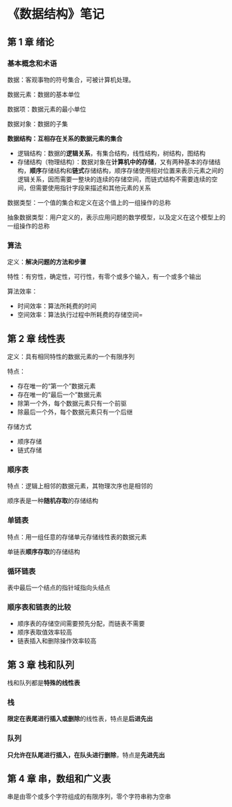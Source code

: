 # 《数据结构》笔记


## 第 1 章 绪论

### 基本概念和术语

数据：客观事物的符号集合，可被计算机处理。

数据元素：数据的基本单位

数据项：数据元素的最小单位

数据对象：数据的子集

**数据结构：互相存在关系的数据元素的集合** 

  - 逻辑结构：数据的**逻辑关系**，有集合结构，线性结构，树结构，图结构
  - 存储结构（物理结构）：数据对象在**计算机中的存储**，又有两种基本的存储结构，**顺序**存储结构和**链式**存储结构，顺序存储使用相对位置来表示元素之间的逻辑关系，因而需要一整块的连续的存储空间，而链式结构不需要连续的空间，但需要使用指针字段来描述和其他元素的关系

数据类型：一个值的集合和定义在这个值上的一组操作的总称

抽象数据类型：用户定义的，表示应用问题的数学模型，以及定义在这个模型上的一组操作的总称

### 算法

定义：**解决问题的方法和步骤**

特性：有穷性，确定性，可行性，有零个或多个输入，有一个或多个输出

算法效率：

- 时间效率：算法所耗费的时间
- 空间效率：算法执行过程中所耗费的存储空间=

## 第 2 章 线性表

定义：具有相同特性的数据元素的一个有限序列

特点：

- 存在唯一的“第一个”数据元素
- 存在唯一的“最后一个”数据元素
- 除第一个外，每个数据元素只有一个前驱
- 除最后一个外，每个数据元素只有一个后继

存储方式

- 顺序存储
- 链式存储

### 顺序表

特点：逻辑上相邻的数据元素，其物理次序也是相邻的

顺序表是一种**随机存取**的存储结构

### 单链表

特点：用一组任意的存储单元存储线性表的数据元素

单链表**顺序存取**的存储结构

### 循环链表

表中最后一个结点的指针域指向头结点

### 顺序表和链表的比较

- 顺序表的存储空间需要预先分配，而链表不需要
- 顺序表取值效率较高
- 链表插入和删除操作效率较高

## 第 3 章 栈和队列

栈和队列都是**特殊的线性表**

### 栈

**限定在表尾进行插入或删除**的线性表，特点是**后进先出**

### 队列

**只允许在队尾进行插入，在队头进行删除**，特点是**先进先出**



## 第 4 章 串，数组和广义表

串是由零个或多个字符组成的有限序列，零个字符串称为空串
